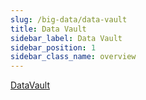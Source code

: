 ```yaml
---
slug: /big-data/data-vault
title: Data Vault
sidebar_label: Data Vault
sidebar_position: 1
sidebar_class_name: overview
---
```


[DataVault](https://www.youtube.com/watch?v=l5UcUEt1IzM)
